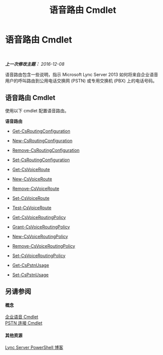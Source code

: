 ﻿---
title: 语音路由 Cmdlet
TOCTitle: 语音路由 Cmdlet
ms:assetid: 8f05b25e-cc62-4d85-a5d8-4ed56f28dfbf
ms:mtpsurl: https://technet.microsoft.com/zh-cn/library/Gg416494(v=OCS.15)
ms:contentKeyID: 49313573
ms.date: 12/10/2016
mtps_version: v=OCS.15
ms.translationtype: HT
---

# 语音路由 Cmdlet

 

_**上一次修改主题：** 2016-12-08_

语音路由包含一些说明，指示 Microsoft Lync Server 2013 如何将来自企业语音用户的呼叫路由到公用电话交换网 (PSTN) 或专用交换机 (PBX) 上的电话号码。

## 语音路由 Cmdlet

使用以下 cmdlet 配置语音路由。

**语音路由**

  - [Get-CsRoutingConfiguration](get-csroutingconfiguration.md)

  - [New-CsRoutingConfiguration](new-csroutingconfiguration.md)

  - [Remove-CsRoutingConfiguration](remove-csroutingconfiguration.md)

  - [Set-CsRoutingConfiguration](set-csroutingconfiguration.md)

  - [Get-CsVoiceRoute](get-csvoiceroute.md)

  - [New-CsVoiceRoute](new-csvoiceroute.md)

  - [Remove-CsVoiceRoute](remove-csvoiceroute.md)

  - [Set-CsVoiceRoute](set-csvoiceroute.md)

  - [Test-CsVoiceRoute](test-csvoiceroute.md)

  - [Get-CsVoiceRoutingPolicy](get-csvoiceroutingpolicy.md)

  - [Grant-CsVoiceRoutingPolicy](grant-csvoiceroutingpolicy.md)

  - [New-CsVoiceRoutingPolicy](new-csvoiceroutingpolicy.md)

  - [Remove-CsVoiceRoutingPolicy](remove-csvoiceroutingpolicy.md)

  - [Set-CsVoiceRoutingPolicy](set-csvoiceroutingpolicy.md)

  - [Get-CsPstnUsage](get-cspstnusage.md)

  - [Set-CsPstnUsage](set-cspstnusage.md)

## 另请参阅

#### 概念

[企业语音 Cmdlet](lync-server-2013-enterprise-voice-cmdlets.md)  
[PSTN 连接 Cmdlet](lync-server-2013-pstn-connectivity-cmdlets.md)  

#### 其他资源

[Lync Server PowerShell 博客](http://go.microsoft.com/fwlink/?linkid=203150%26clcid=0x804)

